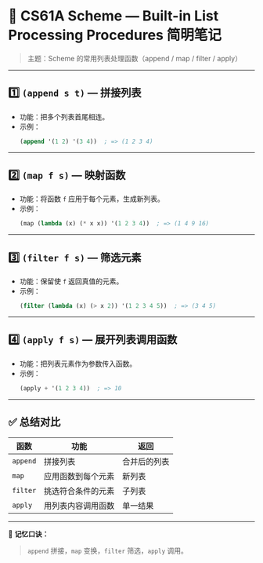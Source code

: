 # 🧩 CS61A Scheme — Built-in List Processing Procedures 简明笔记

> 主题：Scheme 的常用列表处理函数（append / map / filter / apply）

---

## 1️⃣ `(append s t)` — 拼接列表
- 功能：把多个列表首尾相连。
- 示例：
  ```scheme
  (append '(1 2) '(3 4))  ; => (1 2 3 4)
  ```

---

## 2️⃣ `(map f s)` — 映射函数
- 功能：将函数 `f` 应用于每个元素，生成新列表。
- 示例：
  ```scheme
  (map (lambda (x) (* x x)) '(1 2 3 4))  ; => (1 4 9 16)
  ```

---

## 3️⃣ `(filter f s)` — 筛选元素
- 功能：保留使 `f` 返回真值的元素。
- 示例：
  ```scheme
  (filter (lambda (x) (> x 2)) '(1 2 3 4 5))  ; => (3 4 5)
  ```

---

## 4️⃣ `(apply f s)` — 展开列表调用函数
- 功能：把列表元素作为参数传入函数。
- 示例：
  ```scheme
  (apply + '(1 2 3 4))  ; => 10
  ```

---

## ✅ 总结对比

| 函数 | 功能 | 返回 |
|------|------|------|
| `append` | 拼接列表 | 合并后的列表 |
| `map` | 应用函数到每个元素 | 新列表 |
| `filter` | 挑选符合条件的元素 | 子列表 |
| `apply` | 用列表内容调用函数 | 单一结果 |

---

📘 **记忆口诀：**
> `append` 拼接，`map` 变换，`filter` 筛选，`apply` 调用。
